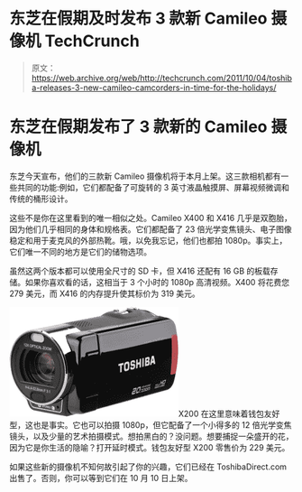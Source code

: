 # 东芝在假期及时发布 3 款新 Camileo 摄像机 TechCrunch

> 原文：<https://web.archive.org/web/http://techcrunch.com/2011/10/04/toshiba-releases-3-new-camileo-camcorders-in-time-for-the-holidays/>

# 东芝在假期发布了 3 款新的 Camileo 摄像机

东芝今天宣布，他们的三款新 Camileo 摄像机将于本月上架。这三款相机都有一些共同的功能:例如，它们都配备了可旋转的 3 英寸液晶触摸屏、屏幕视频微调和传统的桶形设计。

这些不是你在这里看到的唯一相似之处。Camileo X400 和 X416 几乎是双胞胎，因为他们几乎相同的身体和规格表。它们都配备了 23 倍光学变焦镜头、电子图像稳定和用于麦克风的外部热靴。哦，以免我忘记，他们也都拍 1080p。事实上，它们唯一不同的地方是它们的储物选项。

虽然这两个版本都可以使用全尺寸的 SD 卡，但 X416 还配有 16 GB 的板载存储。如果你喜欢看的话，这相当于 3 个小时的 1080p 高清视频。X400 将花费您 279 美元，而 X416 的内存提升使其标价为 319 美元。

[![](img/8ebaa4aecaf9b5a168a604a1e3386745.png "x200")](https://web.archive.org/web/20230204111214/https://techcrunch.com/wp-content/uploads/2011/10/x200.jpg)X200 在这里意味着钱包友好型，这也是事实。它也可以拍摄 1080p，但它配备了一个小得多的 12 倍光学变焦镜头，以及少量的艺术拍摄模式。想拍黑白的？没问题。想要捕捉一朵盛开的花，因为它是你生活的隐喻？打开延时模式。钱包友好型 X200 零售价为 229 美元。

如果这些新的摄像机不知何故引起了你的兴趣，它们已经在 ToshibaDirect.com 出售了。否则，你可以等到它们在 10 月 10 日上架。